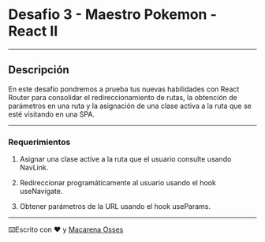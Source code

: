 # Desafio 3 - Maestro Pokemon - React II

---

## Descripción

En este desafío pondremos a prueba tus nuevas habilidades con React Router para consolidar el redireccionamiento de rutas, la obtención de parámetros en una ruta y la asignación de una clase activa a la ruta que se esté visitando en una SPA.

---

### Requerimientos

1. Asignar una clase active a la ruta que el usuario consulte usando NavLink.

2. Redireccionar programáticamente al usuario usando el hook useNavigate.

3. Obtener parámetros de la URL usando el hook useParams.

---

⌨️Escrito con ❤️ y [Macarena Osses](https://github.com/Makaosva)